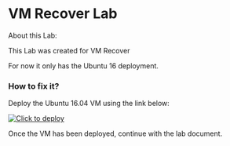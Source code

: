 # VM Recover Lab

About this Lab:


This Lab was created for VM Recover

For now it only has the Ubuntu 16 deployment.

### How to fix it? 

Deploy the Ubuntu 16.04 VM using the link below: 

  [![Click to deploy](https://user-images.githubusercontent.com/129801457/229645043-e2349c38-7efd-4336-83c4-dab6897f9a7c.png)](https://portal.azure.com/#create/Microsoft.Template/uri/https%3a%2f%2fraw.githubusercontent.com%2fmitchcr%2fONEVM%2fmain%2VMRecover%2flab03.json)

Once the VM has been deployed, continue with the lab document.
